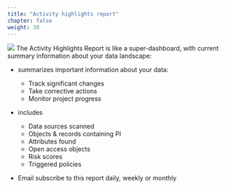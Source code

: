 ```yaml
---
title: "Activity highlights report"
chapter: false
weight: 30
---
```

![](/images/smallid_activity_highlights.png)
The Activity Highlights Report is like a super-dashboard, with current summary information about your data landscape:

- summarizes important information about your data:
    - Track significant changes
    - Take corrective actions
    - Monitor project progress

- includes
    - Data sources scanned
    - Objects & records containing PI
    - Attributes found
    - Open access objects
    - Risk scores
    - Triggered policies

- Email subscribe to this report daily, weekly or monthly